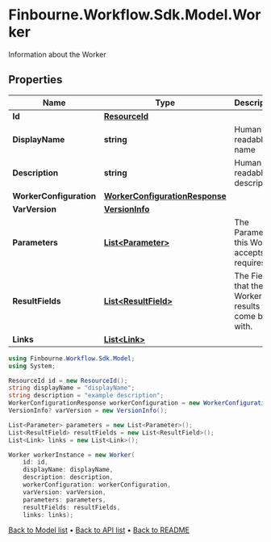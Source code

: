 # Finbourne.Workflow.Sdk.Model.Worker
Information about the Worker

## Properties

Name | Type | Description | Notes
------------ | ------------- | ------------- | -------------
**Id** | [**ResourceId**](ResourceId.md) |  | 
**DisplayName** | **string** | Human readable name | 
**Description** | **string** | Human readable description | [optional] 
**WorkerConfiguration** | [**WorkerConfigurationResponse**](WorkerConfigurationResponse.md) |  | 
**VarVersion** | [**VersionInfo**](VersionInfo.md) |  | [optional] 
**Parameters** | [**List&lt;Parameter&gt;**](Parameter.md) | The Parameters this Worker accepts or requires. | [optional] 
**ResultFields** | [**List&lt;ResultField&gt;**](ResultField.md) | The Fields that the Worker results will come back with. | [optional] 
**Links** | [**List&lt;Link&gt;**](Link.md) |  | [optional] 

```csharp
using Finbourne.Workflow.Sdk.Model;
using System;

ResourceId id = new ResourceId();
string displayName = "displayName";
string description = "example description";
WorkerConfigurationResponse workerConfiguration = new WorkerConfigurationResponse();
VersionInfo? varVersion = new VersionInfo();

List<Parameter> parameters = new List<Parameter>();
List<ResultField> resultFields = new List<ResultField>();
List<Link> links = new List<Link>();

Worker workerInstance = new Worker(
    id: id,
    displayName: displayName,
    description: description,
    workerConfiguration: workerConfiguration,
    varVersion: varVersion,
    parameters: parameters,
    resultFields: resultFields,
    links: links);
```

[Back to Model list](../README.md#documentation-for-models) &#8226; [Back to API list](../README.md#documentation-for-api-endpoints) &#8226; [Back to README](../README.md)

